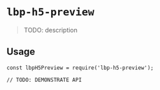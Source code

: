 # `lbp-h5-preview`

> TODO: description

## Usage

```
const lbpH5Preview = require('lbp-h5-preview');

// TODO: DEMONSTRATE API
```
